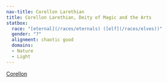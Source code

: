 ```yaml
---
nav-title: Corellon Larethian
title: Corellon Larethian, Deity of Magic and the Arts
statbox:
  race: "[eternal](/races/eternals) ([elf](/races/elves))"
  gender: "?"
  alignment: chaotic good
  domains:
  - Nature
  - Light
---
```


[Corellon](https://en.wikipedia.org/wiki/Corellon_Larethian)

